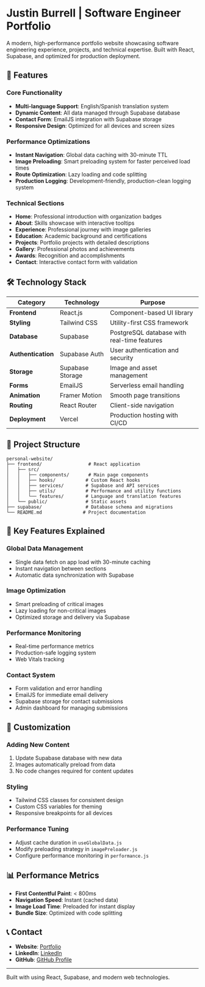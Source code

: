 # Justin Burrell | Software Engineer Portfolio

A modern, high-performance portfolio website showcasing software engineering experience, projects, and technical expertise. Built with React, Supabase, and optimized for production deployment.

## 🚀 Features

### **Core Functionality**
- **Multi-language Support**: English/Spanish translation system
- **Dynamic Content**: All data managed through Supabase database
- **Contact Form**: EmailJS integration with Supabase storage
- **Responsive Design**: Optimized for all devices and screen sizes

### **Performance Optimizations**
- **Instant Navigation**: Global data caching with 30-minute TTL
- **Image Preloading**: Smart preloading system for faster perceived load times
- **Route Optimization**: Lazy loading and code splitting
- **Production Logging**: Development-friendly, production-clean logging system

### **Technical Sections**
- **Home**: Professional introduction with organization badges
- **About**: Skills showcase with interactive tooltips
- **Experience**: Professional journey with image galleries
- **Education**: Academic background and certifications
- **Projects**: Portfolio projects with detailed descriptions
- **Gallery**: Professional photos and achievements
- **Awards**: Recognition and accomplishments
- **Contact**: Interactive contact form with validation

## 🛠️ Technology Stack

| Category | Technology | Purpose |
|----------|------------|---------|
| **Frontend** | React.js | Component-based UI library |
| **Styling** | Tailwind CSS | Utility-first CSS framework |
| **Database** | Supabase | PostgreSQL database with real-time features |
| **Authentication** | Supabase Auth | User authentication and security |
| **Storage** | Supabase Storage | Image and asset management |
| **Forms** | EmailJS | Serverless email handling |
| **Animation** | Framer Motion | Smooth page transitions |
| **Routing** | React Router | Client-side navigation |
| **Deployment** | Vercel | Production hosting with CI/CD |

## 📁 Project Structure

```
personal-website/
├── frontend/                 # React application
│   ├── src/
│   │   ├── components/       # Main page components
│   │   ├── hooks/           # Custom React hooks
│   │   ├── services/        # Supabase and API services
│   │   ├── utils/           # Performance and utility functions
│   │   └── features/        # Language and translation features
│   └── public/              # Static assets
├── supabase/                # Database schema and migrations
└── README.md               # Project documentation
```

## 🎯 Key Features Explained

### **Global Data Management**
- Single data fetch on app load with 30-minute caching
- Instant navigation between sections
- Automatic data synchronization with Supabase

### **Image Optimization**
- Smart preloading of critical images
- Lazy loading for non-critical images
- Optimized storage and delivery via Supabase

### **Performance Monitoring**
- Real-time performance metrics
- Production-safe logging system
- Web Vitals tracking

### **Contact System**
- Form validation and error handling
- EmailJS for immediate email delivery
- Supabase storage for contact submissions
- Admin dashboard for managing submissions

## 🔧 Customization

### **Adding New Content**
1. Update Supabase database with new data
2. Images automatically preload from data
3. No code changes required for content updates

### **Styling**
- Tailwind CSS classes for consistent design
- Custom CSS variables for theming
- Responsive breakpoints for all devices

### **Performance Tuning**
- Adjust cache duration in `useGlobalData.js`
- Modify preloading strategy in `imagePreloader.js`
- Configure performance monitoring in `performance.js`

## 📊 Performance Metrics

- **First Contentful Paint**: < 800ms
- **Navigation Speed**: Instant (cached data)
- **Image Load Time**: Preloaded for instant display
- **Bundle Size**: Optimized with code splitting

## 📞 Contact

- **Website**: [Portfolio](https://www.thejustinburrell.com/)
- **LinkedIn**: [LinkedIn](https://www.linkedin.com/in/thejustinburrell/)
- **GitHub**: [GitHub Profile](https://github.com/JustinBurrell)

---

Built with using React, Supabase, and modern web technologies.